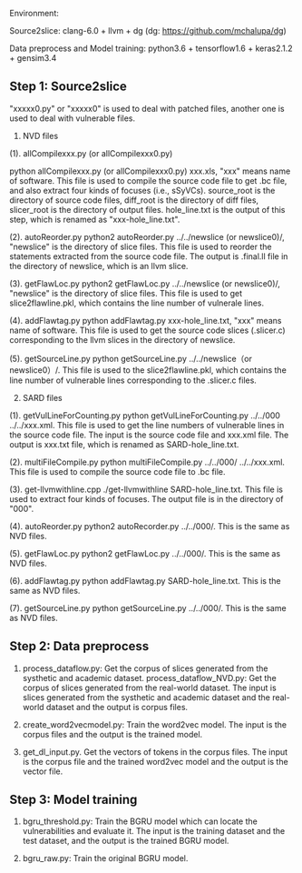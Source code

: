 Environment:

Source2slice: clang-6.0 + llvm + dg (dg: https://github.com/mchalupa/dg)

Data preprocess and Model training: python3.6 + tensorflow1.6 + keras2.1.2 + gensim3.4

## Step 1: Source2slice ##

"xxxxx0.py" or "xxxxx0" is used to deal with patched files, another one is used to deal with vulnerable files.

1. NVD files

 (1). allCompilexxx.py (or allCompilexxx0.py)
 
python allCompilexxx.py (or allCompilexxx0.py) xxx.xls, "xxx" means name of software. This file is used to compile the source code file to get .bc file, and also extract four      kinds of focuses (i.e., sSyVCs). source_root is the directory of source code files, diff_root is the directory of diff files, slicer_root is the directory of output files. hole_line.txt is the  output of this step, which is renamed as "xxx-hole_line.txt".

 (2). autoReorder.py
python2 autoReorder.py ../../newslice (or newslice0)/, "newslice" is the directory of slice files. This file is used to reorder the statements extracted from the source code file. The output is .final.ll file in the directory of newslice, which is an llvm slice.

 (3). getFlawLoc.py
python2 getFlawLoc.py ../../newslice (or newslice0)/, "newslice" is the directory of slice files. This file is used to get slice2flawline.pkl, which contains the line number of vulnerale lines.

 (4). addFlawtag.py
python addFlawtag.py xxx-hole_line.txt, "xxx" means name of software. This file is used to get the source code slices (.slicer.c) corresponding to the llvm slices in the directory of newslice.

 (5). getSourceLine.py
python getSourceLine.py ../../newslice（or newslice0）/. This file is used to the slice2flawline.pkl, which contains the line number of vulnerable lines corresponding to the .slicer.c files.

2. SARD files

 (1). getVulLineForCounting.py
python getVulLineForCounting.py ../../000 ../../xxx.xml. This file is used to get the line numbers of vulnerable lines in the source code file. The input is the source code file and xxx.xml file. The output is xxx.txt file, which is renamed as SARD-hole_line.txt.

 (2). multiFileCompile.py
python multiFileCompile.py ../../000/ ../../xxx.xml. This file is used to compile the source code file to .bc file.

 (3). get-llvmwithline.cpp
./get-llvmwithline SARD-hole_line.txt. This file is used to extract four kinds of focuses. The output file is in the directory of "000".

 (4). autoReorder.py
python2 autoRecorder.py ../../000/. This is the same as NVD files.

 (5). getFlawLoc.py
python2 getFlawLoc.py ../../000/. This is the same as NVD files.

 (6). addFlawtag.py
python addFlawtag.py SARD-hole_line.txt. This is the same as NVD files. 

 (7). getSourceLine.py
python getSourceLine.py ../../000/. This is the same as NVD files.

## Step 2: Data preprocess ##

1. process_dataflow.py: Get the corpus of slices generated from the systhetic and academic dataset. process_dataflow_NVD.py: Get the corpus of slices generated from the real-world dataset. The input is slices generated from the systhetic and academic dataset and the real-world dataset and the output is corpus files.

2. create_word2vecmodel.py: Train the word2vec model. The input is the corpus files and the output is the trained model.

3. get_dl_input.py. Get the vectors of tokens in the corpus files. The input is the corpus file and the trained word2vec model and the output is the vector file.

## Step 3: Model training ##

1. bgru_threshold.py: Train the BGRU model which can locate the vulnerabilities and evaluate it. The input is the training dataset and the test dataset, and the output is the trained BGRU model.

2. bgru_raw.py: Train the original BGRU model.
